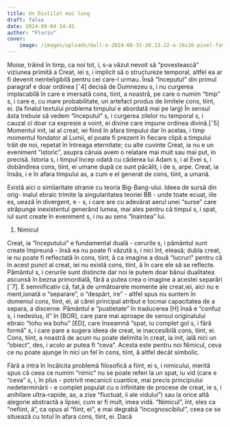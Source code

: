 ```yaml
---
title: Un Distilat mai lung
draft: false
date: 2024-09-04 14:41
author: "Florin"
cover:
	image: /images/uploads/dall·e-2024-08-31-20.13.22-a-16x16-pixel-favicon-design-for-a-website-named-antimatter.-the-design-features-a-minimalistic-abstract-representation-of-a-split-atom-or-particle.webp
---
```

Moise, trăind în timp, ca noi tot, i, s-a văzut nevoit să “povestească” viziunea primită a Creat, iei s, i implicit să o structureze temporal, altfel ea ar fi devenit neinteligibilă pentru cei care-l urmau. Însă “începutul” din primul paragraf e doar ordinea \[ˆ4] decisă de Dumnezeu s, i nu curgerea implacabilă în care e imersată cons, tiint, a noastră, pe care o numim “timp” s, i care e, cu mare probabilitate, un artefact produs de limitele cons, tiint, ei. (la finalul textului problema timpului e abordată mai pe larg) În sensul ăsta trebuie să vedem “începutul” s, i curgerea zilelor nu temporal s, i cauzal ci doar ca expresie a voint, ei divine care impune ordinea divină.\[ˆ5] Momentul init, ial al creat, iei fiind în afara timpului dar în acelas, i timp momentul fondator al Lumii, el poate fi prezent în fiecare clipă a timpului trăit de noi, repetat în întreaga eternitate; cu alte cuvinte Creat, ia nu e un eveniment “istoric”, asupra căruia avem o relatare mai mult sau mai put, in precisă. Istoria s, i timpul încep odată cu căderea lui Adam s, i al Evei s, i dobândirea cons, tiint, ei umane după ce sunt păcălit, i de s, arpe. Creat, ia însăs, i e în afara timpului as, a cum e el generat de cons, tiint, a umană.

Există aici o similaritate stranie cu teoria Big-Bang-ului. Ideea de sursă din orig- inalul ebraic trimite la singularitatea teoriei BB - unde toate ecuat, iile es, uează în divergent, e - s, i care are cu adevărat aerul unei “surse” care străpunge inexistentul generând lumea, mai ales pentru că timpul s, i spat, iul sunt create în eveniment s, i nu au sens “înaintea” lui.

1. Nimicul

Creat, ia “începutului” e fundamental duală - cerurile s, i pământul sunt create împreună - însă ea nu poate fi văzută s, i nici înt, eleasă; dubla creat, ie nu poate fi reflectată în cons, tiint, ă ca imagine a două “lucruri” pentru că în acest punct al creat, iei nu există cons, tiint, ă în care ele să se reflecte. Pământul s, i cerurile sunt distincte dar noi le putem doar bănui dualitatea ascunsă în bezna primordială, fără a putea crea o imagine a acestei separări \[ˆ7]. E semnificativ că, fat,ă de următoarele momente ale creat,iei, aici nu e ment,ionată o “separare”, o “despărt, ire” - altfel spus nu suntem în domeniul cons, tiint, ei, al cărei principal atribut e tocmai capacitatea de a separa, a discerne. Pământul e ”pustietate” în traducerea \[H] însă e “confuz s, i nedeslus, it” în \[BOR], care pare mai aproape de sensul originalului ebraic “tohu wa bohu” \[ED], care înseamnă “spat, iu complet gol s, i fără formă” s, i care pare a sugera ideea de creat, ie inaccesibilă cons, tiint, ei. Cons, tiint, a noastră de acum nu poate delimita în creat, ia init, ială nici un ”obiect”, des, i acolo ar putea fi “ceva”. Acesta este pentru noi Nimicul, ceva ce nu poate ajunge în nici un fel în cons, tiint, ă altfel decât simbolic.

Fără a intra în încâlcita problemă filosofică a fiint, ei s, i nimicului, merită spus că ceea ce numim “nimic” nu se poate referi la un spat, iu vid (care e “ceva” s, i, în plus - potrivit mecanicii cuantice, mai precis principiului nedeterminării - e complet populat cu o infinitate de procese de creat, ie s, i anihilare ultra-rapide, as, a zise “fluctuat, ii ale vidului”) sau la orice altă alegorie abstractă a lipsei, cum ar fi mult, imea vidă. “Nimicul”, înt, eles ca “nefiint, ă”, ca opus al “fiint, ei”, e mai degrabă “incognoscibilul”, ceea ce se situează cu totul în afara cons, tiint, ei. Dacă
